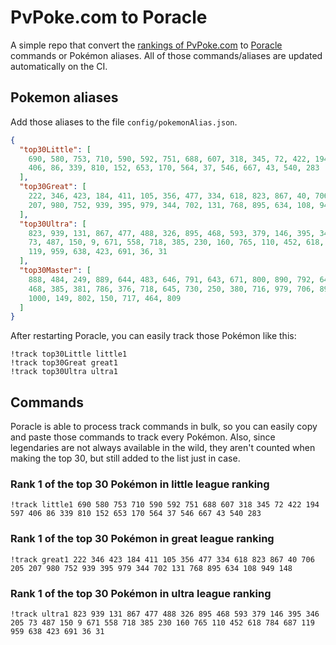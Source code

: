 # PvPoke.com to Poracle
A simple repo that convert the [rankings of PvPoke.com](https://pvpoke.com/rankings/) to [Poracle](https://github.com/KartulUdus/PoracleJS) commands or Pokémon aliases. 
All of those commands/aliases are updated automatically on the CI.

## Pokemon aliases
Add those aliases to the file `config/pokemonAlias.json`. 

<!-- aliases-start -->
```json
{
  "top30Little": [
    690, 580, 753, 710, 590, 592, 751, 688, 607, 318, 345, 72, 422, 194, 597,
    406, 86, 339, 810, 152, 653, 170, 564, 37, 546, 667, 43, 540, 283
  ],
  "top30Great": [
    222, 346, 423, 184, 411, 105, 356, 477, 334, 618, 823, 867, 40, 706, 205,
    207, 980, 752, 939, 395, 979, 344, 702, 131, 768, 895, 634, 108, 949, 148
  ],
  "top30Ultra": [
    823, 939, 131, 867, 477, 488, 326, 895, 468, 593, 379, 146, 395, 346, 205,
    73, 487, 150, 9, 671, 558, 718, 385, 230, 160, 765, 110, 452, 618, 784, 687,
    119, 959, 638, 423, 691, 36, 31
  ],
  "top30Master": [
    888, 484, 249, 889, 644, 483, 646, 791, 643, 671, 800, 890, 792, 648, 383,
    468, 385, 381, 786, 376, 718, 645, 730, 250, 380, 716, 979, 706, 892, 130,
    1000, 149, 802, 150, 717, 464, 809
  ]
}
```
<!-- aliases-end -->

After restarting Poracle, you can easily track those Pokémon like this:
```shell
!track top30Little little1
!track top30Great great1
!track top30Ultra ultra1
```

## Commands
Poracle is able to process track commands in bulk, so you can easily copy and paste those commands to track every Pokémon. 
Also, since legendaries are not always available in the wild, they aren't counted when making the top 30, but still added to the list just in case.

### Rank 1 of the top 30 Pokémon in little league ranking
<!-- top30little-start -->
```
!track little1 690 580 753 710 590 592 751 688 607 318 345 72 422 194 597 406 86 339 810 152 653 170 564 37 546 667 43 540 283
```
<!-- top30little-end -->

### Rank 1 of the top 30 Pokémon in great league ranking
<!-- top30great-start -->
```
!track great1 222 346 423 184 411 105 356 477 334 618 823 867 40 706 205 207 980 752 939 395 979 344 702 131 768 895 634 108 949 148
```
<!-- top30great-end -->

### Rank 1 of the top 30 Pokémon in ultra league ranking
<!-- top30ultra-start -->
```
!track ultra1 823 939 131 867 477 488 326 895 468 593 379 146 395 346 205 73 487 150 9 671 558 718 385 230 160 765 110 452 618 784 687 119 959 638 423 691 36 31
```
<!-- top30ultra-end -->
